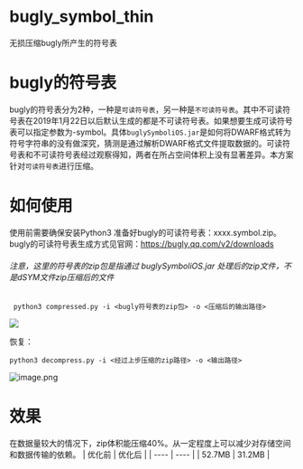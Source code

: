 # bugly_symbol_thin

无损压缩bugly所产生的符号表

# bugly的符号表

bugly的符号表分为2种，一种是`可读符号表`，另一种是`不可读符号表`。其中不可读符号表在2019年1月22日以后默认生成的都是不可读符号表。如果想要生成可读符号表可以指定参数为-symbol。具体`buglySymboliOS.jar`是如何将DWARF格式转为符号字符串的没有做深究，猜测是通过解析DWARF格式文件提取数据的。可读符号表和不可读符号表经过观察得知，两者在所占空间体积上没有显著差异。本方案针对`可读符号表`进行压缩。

# 如何使用

使用前需要确保安装Python3
准备好bugly的可读符号表：xxxx.symbol.zip。bugly的可读符号表生成方式见官网：https://bugly.qq.com/v2/downloads

###### 注意，这里的符号表的zip包是指通过 buglySymboliOS.jar 处理后的zip文件，不是dSYM文件zip压缩后的文件


```
 python3 compressed.py -i <bugly符号表的zip包> -o <压缩后的输出路径>
```

![](https://upload-images.jianshu.io/upload_images/4642217-d492a28c0e283421.png?imageMogr2/auto-orient/strip%7CimageView2/2/w/1240)


恢复：

```
python3 decompress.py -i <经过上步压缩的zip路径> -o <输出路径>
```

![image.png](https://upload-images.jianshu.io/upload_images/4642217-2a3b013573e996d2.png?imageMogr2/auto-orient/strip%7CimageView2/2/w/1240)

# 效果
在数据量较大的情况下，zip体积能压缩40%。从一定程度上可以减少对存储空间和数据传输的依赖。
|  优化前   | 优化后  |
|  ----  | ----  |
| 52.7MB  | 31.2MB |



